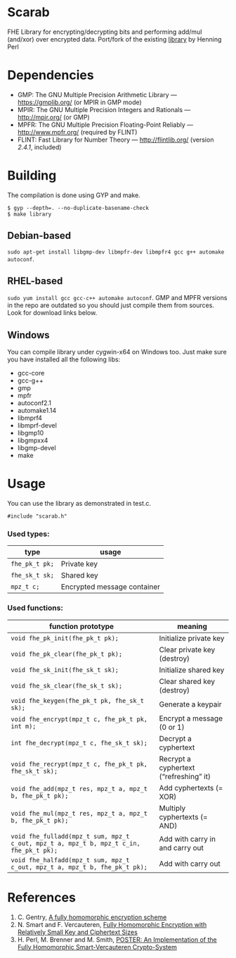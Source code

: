 Scarab
======

FHE Library for encrypting/decrypting bits and performing add/mul (and/xor) over encrypted data.
Port/fork of the existing [library](https://github.com/hcrypt-project/libScarab) by Henning Perl

Dependencies
======
* GMP: The GNU Multiple Precision Arithmetic Library — https://gmplib.org/ (or MPIR in GMP mode)
* MPIR: The GNU Multiple Precision Integers and Rationals — http://mpir.org/ (or GMP)
* MPFR: The GNU Multiple Precision Floating-Point Reliably — http://www.mpfr.org/ (required by FLINT)
* FLINT: Fast Library for Number Theory — http://flintlib.org/ (version *2.4.1*, included)

Building
======
The compilation is done using GYP and make.

```
$ gyp --depth=. --no-duplicate-basename-check
$ make library
```

Debian-based
------
```sudo apt-get install libgmp-dev libmpfr-dev libmpfr4 gcc g++ automake autoconf```.

RHEL-based
------
```sudo yum install gcc gcc-c++ automake autoconf```.
GMP and MPFR versions in the repo are outdated so you should just compile them from sources. Look for download links below.

Windows
-------

You can compile library under cygwin-x64 on Windows too. Just make sure you have installed all the following libs:
* gcc-core
* gcc-g++
* gmp
* mpfr
* autoconf2.1
* automake1.14
* libmprf4
* libmprf-devel
* libgmp10
* libgmpxx4
* libgmp-devel
* make

Usage
=======
You can use the library as demonstrated in test.c.

```
#include "scarab.h"
```

### Used types:

| type | usage |
| ---- | ----- |
| `fhe_pk_t pk;` | Private key |
| `fhe_sk_t sk;` | Shared key |
| `mpz_t c;` | Encrypted message container |

### Used functions:

| function prototype | meaning |
| ------------------ | ------- |
| `void fhe_pk_init(fhe_pk_t pk);` | Initialize private key |
| `void fhe_pk_clear(fhe_pk_t pk);` | Clear private key (destroy) |
| `void fhe_sk_init(fhe_sk_t sk);` | Initialize shared key |
| `void fhe_sk_clear(fhe_sk_t sk);` | Clear shared key (destroy) |
| `void fhe_keygen(fhe_pk_t pk, fhe_sk_t sk);` | Generate a keypair |
| `void fhe_encrypt(mpz_t c, fhe_pk_t pk, int m);` | Encrypt a message (0 or 1) |
| `int fhe_decrypt(mpz_t c, fhe_sk_t sk);` | Decrypt a cyphertext |
| `void fhe_recrypt(mpz_t c, fhe_pk_t pk, fhe_sk_t sk);` | Recrypt a cyphertext (“refreshing” it) |
| `void fhe_add(mpz_t res, mpz_t a, mpz_t b, fhe_pk_t pk);` | Add cyphertexts (= XOR) |
| `void fhe_mul(mpz_t res, mpz_t a, mpz_t b, fhe_pk_t pk);` | Multiply cyphertexts (= AND) |
| `void fhe_fulladd(mpz_t sum, mpz_t c_out, mpz_t a, mpz_t b, mpz_t c_in, fhe_pk_t pk);` | Add with carry in and carry out |
| `void fhe_halfadd(mpz_t sum, mpz_t c_out, mpz_t a, mpz_t b, fhe_pk_t pk);` | Add with carry out |

References
=======
1. C. Gentry, [A fully homomorphic encryption scheme](http://crypto.stanford.edu/craig/)
2. N. Smart and F. Vercauteren, [Fully Homomorphic Encryption with Relatively Small Key and Ciphertext Sizes](http://www.springerlink.com/content/c35831421t56537v/)
3. H. Perl, M. Brenner and M. Smith, [POSTER: An Implementation of the Fully Homomorphic Smart-Vercauteren Crypto-System](https://hcrypt.com/downloads/POSTER_Homomorphic_SV-Impl.pdf)
